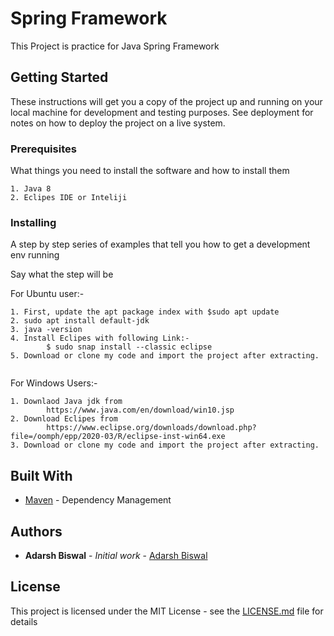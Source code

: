 # Spring Framework

This Project is practice for Java Spring Framework

## Getting Started

These instructions will get you a copy of the project up and running on your local machine for development and testing purposes. See deployment for notes on how to deploy the project on a live system.

### Prerequisites

What things you need to install the software and how to install them

```
1. Java 8
2. Eclipes IDE or Inteliji
```

### Installing

A step by step series of examples that tell you how to get a development env running

Say what the step will be


For Ubuntu user:-
```
1. First, update the apt package index with $sudo apt update
2. sudo apt install default-jdk
3. java -version
4. Install Eclipes with following Link:-
        $ sudo snap install --classic eclipse
5. Download or clone my code and import the project after extracting.
     
```

For Windows Users:-

```
1. Downlaod Java jdk from
        https://www.java.com/en/download/win10.jsp
2. Download Eclipes from
        https://www.eclipse.org/downloads/download.php?file=/oomph/epp/2020-03/R/eclipse-inst-win64.exe
3. Download or clone my code and import the project after extracting.
```

## Built With
* [Maven](https://maven.apache.org/) - Dependency Management

## Authors

* **Adarsh Biswal** - *Initial work* - [Adarsh Biswal](https://github.com/AdarshBiswal/)


## License

This project is licensed under the MIT License - see the [LICENSE.md](LICENSE.md) file for details

